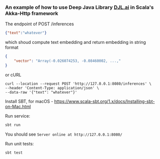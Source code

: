 
### An example of how to use Deep Java Library [DJL.ai](http://wwww.djl.ai) in Scala's Akka-Http framework


The endpoint of POST /inferences
```json
{"text":"whatever"} 
```
which shoud compute text embedding and return embedding in string format
```json
{
    "vector": "Array(-0.026074253, -0.08460002, ...,"
}
```

or cURL
```shell script
curl --location --request POST 'http://127.0.0.1:8080/inferences' \
--header 'Content-Type: application/json' \
--data-raw '{"text": "whatever"}'
```


Install SBT, for macOS - https://www.scala-sbt.org/1.x/docs/Installing-sbt-on-Mac.html

Run service:
```bash
sbt run
```

You should see `Server online at http://127.0.0.1:8080/`

Run unit tests:
```bash
sbt test
```